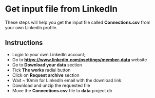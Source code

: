 # Get input file from LinkedIn

These steps will help you get the input file called  **Connections.csv** from
your own LinkedIn profile.

## Instructions

  * Login to your own LinkedIn account;
  * Go to **https://www.linkedin.com/psettings/member-data** website
  * Go to **Download your data** section
  * Tick **The works** radial button
  * Click on **Request archive** section
  * Wait ~ 10min for LinkedIn email with the download link
  * Download and unzip the requested file
  * Move the **Connections.csv** file to **data** project dir
